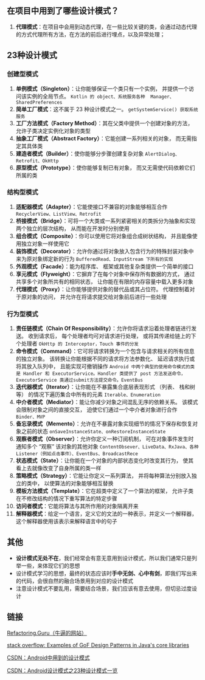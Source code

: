 ## 在项目中用到了哪些设计模式？

1. **代理模式**：在项目中会用到动态代理，在一些比较关键的类，会通过动态代理的方式代理所有方法，在方法的前后进行埋点，以及异常处理；

## 23种设计模式

### 创建型模式

1. **单例模式（Singleton）**：让你能够保证一个类只有一个实例， 并提供一个访问该实例的全局节点。
   `Kotlin 的 object、系统服务各种  Manager、SharedPreferences`
2. **简单工厂模式**：这不属于 23 种设计模式之一。
   `getSystemService() 获取系统服务`
3. **工厂方法模式（Factory Method）**：其在父类中提供一个创建对象的方法， 允许子类决定实例化对象的类型
4. **抽象工厂模式（Abstract Factory）**：它能创建一系列相关的对象， 而无需指定其具体类
5. **建造者模式（Builder）**：使你能够分步骤创建复杂对象
   `AlertDialog、Retrofit、OkHttp`
6. **原型模式（Prototype）**：使你能够复制已有对象， 而又无需使代码依赖它们所属的类

### 结构型模式

1. **适配器模式（Adapter）**：它能使接口不兼容的对象能够相互合作
   `RecyclerView、ListView、Retrofit`
2. **桥接模式（Bridge）**：可将一个大类或一系列紧密相关的类拆分为抽象和实现两个独立的层次结构， 从而能在开发时分别使用
3. **组合模式（Composite）**：你可以使用它将对象组合成树状结构， 并且能像使用独立对象一样使用它
4. **装饰模式（Decorator）**：允许你通过将对象放入包含行为的特殊封装对象中来为原对象绑定新的行为
   `BufferedRead、InputStream 下所有的实现`
5. **外观模式（Facade）**：能为程序库、 框架或其他复杂类提供一个简单的接口
6. **享元模式（Flyweight）**：它摒弃了在每个对象中保存所有数据的方式， 通过共享多个对象所共有的相同状态， 让你能在有限的内存容量中载入更多对象
7. **代理模式（Proxy）**：让你能够提供对象的替代品或其占位符。 代理控制着对于原对象的访问， 并允许在将请求提交给对象前后进行一些处理

### 行为型模式

1. **责任链模式（Chain Of Responsibility）**：允许你将请求沿着处理者链进行发送。 收到请求后， 每个处理者均可对请求进行处理， 或将其传递给链上的下个处理者
   `OkHttp 的 Interceptor，Touch 事件的分发`
2. **命令模式（Command）**：它可将请求转换为一个包含与请求相关的所有信息的独立对象。 该转换让你能根据不同的请求将方法参数化、 延迟请求执行或将其放入队列中， 且能实现可撤销操作
   `Android 中两个典型的使用命令模式的类是 Handler 和 ExecutorService。Handler 类提供了 post 方法发送命令，ExecutorService 类通过submit方法提交命令。EventBus`
3. **迭代器模式（Iterator）**：让你能在不暴露集合底层表现形式 （列表、 栈和树等） 的情况下遍历集合中所有的元素
   `Iterable、Enumeration`
4. **中介者模式（Mediator）**：能让你减少对象之间混乱无序的依赖关系。 该模式会限制对象之间的直接交互， 迫使它们通过一个中介者对象进行合作
   `Binder、MVP`
5. **备忘录模式（Memento）**：允许在不暴露对象实现细节的情况下保存和恢复对象之前的状态
   `onSaveInstanceState、onRestoreInstanceState`
6. **观察者模式（Observer）**：允许你定义一种订阅机制， 可在对象事件发生时通知多个 “观察” 该对象的其他对象
   `ContentObsever、LiveData、RxJava、各种Listener（例如点击事件）、EventBus、BroadcastRece`
7. **状态模式（State）**：让你能在一个对象的内部状态变化时改变其行为， 使其看上去就像改变了自身所属的类一样
8. **策略模式（Strategy）**：它能让你定义一系列算法， 并将每种算法分别放入独立的类中， 以使算法的对象能够相互替换
9. **模板方法模式（Template）**：它在超类中定义了一个算法的框架， 允许子类在不修改结构的情况下重写算法的特定步骤
10. **访问者模式**：它能将算法与其所作用的对象隔离开来
11. **解释器模式**：给定一个语言，定义它的文法的一种表示，并定义一个解释器，这个解释器使用该表示来解释语言中的句子

## 其他

- **设计模式无处不在**，我们经常会有意无意用到设计模式，所以我们通常只是列举一些，来体现它们的思想
- 设计模式学习的思想，最终的状态应该时**手中无剑、心中有剑**，即我们写出来的代码，会很自然的融合场景用到对应的设计模式
- 注意设计模式不要乱用，需要结合场景，我们应该有意去使用，但切忌过度设计

## 链接

[Refactoring.Guru（牛逼的网站）](https://refactoringguru.cn/)

[stack overflow: Examples of GoF Design Patterns in Java's core libraries](https://stackoverflow.com/questions/1673841/examples-of-gof-design-patterns-in-javas-core-libraries)

[CSDN：Android中用到的设计模式](https://blog.csdn.net/goodlixueyong/article/details/51365294)

[CSDN：Android设计模式之23种设计模式一览](https://blog.csdn.net/happy_horse/article/details/50908439)